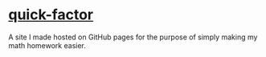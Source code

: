 # [quick-factor](https://addiment.github.io/quick-factor/)

A site I made hosted on GitHub pages for the purpose of simply making my math homework easier.
